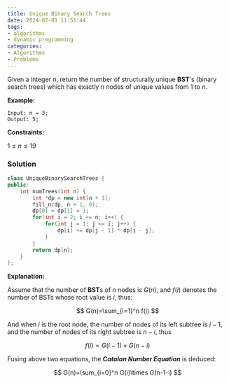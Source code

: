 ```yaml
---
title: Unique Binary Search Trees
date: 2024-07-01 11:51:44
tags:
- algorithms
- dynamic programming
categories:
- Algorithms
- Problems
---
```


Given a integer $n$, return the number of structurally unique **BST**'s (binary search trees) which has exactly $n$ nodes of unique values from $1$ to $n$.

**Example:**

```
Input: n = 3;
Output: 5;
```

**Constraints:**

$1 \le n \le 19$

### Solution

```cpp
class UniqueBinarySearchTrees {
public:
    int numTrees(int n) {
        int *dp = new int[n + 1];
        fill_n(dp, n + 1, 0);
        dp[0] = dp[1] = 1;
        for(int i = 2; i <= n; i++) {
            for(int j = 1; j <= i; j++) {
                dp[i] += dp[j - 1] * dp[i - j];
            }
        }
        return dp[n];
    }
};
```

**Explanation:**

Assume that the number of **BST**s of $n$ nodes is $G(n)$, and $f(i)$ denotes the number of BSTs whose root value is $i$, thus:

$$
G(n)=\sum_{i=1}^n f(i)
$$

And when $i$ is the root node, the number of nodes of its left subtree is $i-1$, and the number of nodes of its right subtree is $n-i$, thus

$$
f(i)=G(i-1)\times G(n-i)
$$

Fusing above two equations, the ***Catalan Number Equation*** is deduced:

$$
G(n)=\sum_{i=0}^n G(i)\times G(n-1-i)
$$